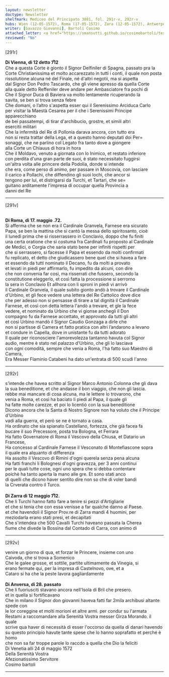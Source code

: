 ```yaml
---
layout: newsletter
doctype: Newsletter
shelfmark: Mediceo del Principato 3081, fol. 291r-v, 292r-v
hubs: Wien (12-05-1572), Roma (17-05-1572), Zara (12-05-1572), Antwerpen (28-05-1572)
writer: [Gavazzo Giovanni], Bartoli Cosimo
attached_letter: <a href="https://smansutti.github.io/cosimobartoli/texts/2981_029/">2981_029</a>
reviewed: "No"
---
```


[291r]  
  
  
<strong>Di Vienna, di 12 detto 7̅12</strong>  
Che a questa Corte è gionto il Signor Delfiniler di Spagna, passato pra la  
Corte Christianissima et molto accarezzato in tutti i conti, il quale non posta  
rissolutione alcuna né del Finale, né d'altri negotii, ma si aspetta  
dal Signor Don Pedro Tascardo, che gli viene apresso da quella Corte  
alla quale detto Reffeniler deve andare per Ambasciatore fra pochi dì  
Che il Signor Duca di Baviera va molto lentamente ricuperando la  
savita, se ben si trova senza febre  
Che domani, o l’altro s'aspetta esser qui il Serenissimo Arciduca Carlo  
per visitar la Maestà Cesarea per il che i Serenissimi Principe apparecchiano  
de bei passatempi, di tirar d'archibucio, grostre, et simili altri  
esercitii militari  
Che la infermità del Re di Pollonia darava ancora, con tutto era  
non si resta trattar della Lega, et a questo hanno deputati doi Per=  
sonaggi, che ne parlino col Legato fra tanto dove a giongere  
alla Corte un Chiauus di hora in hora  
Che il Moldavo, venuto a giornata con lo Inimico, et restato inferiore  
con perdita d'una gran parte de suoi, è stato necessitato fuggirsi  
un'altra volta alle princere della Podolia, donde si intende  
che era, come perso di animo, per passare in Moscovia, con lasciare  
il carico a Pollachi, che diffendino gli suoi lochi, che ancor si  
tengono per lui, et distrigarsi da Turchi, et Tartari, che se=  
guitano arditamente l'impresa di occupar quella Provincia a  
danni del Re  
  
---  

[291v]  
  
  
<br/><strong>Di Roma, di 17. maggio .72.</strong>  
Si afferma che se non era il Cardinale Granvela, Farnese era sicurato  
Papa, se ben la mattina che si cantò la messa dello spiritosanto, cioè  
il lunedì prima che si risserrassero in Conclavio, doppo che fu finiti  
una certa oratione che si costuma fra Cardinali fu proposto al Cardinale  
de Medici, o Corgia che saria stato bene per infiniti rispetti per  
che si serrassero, si facesse il Papa et essendo da molti confirmati  
fu replicato, et detto che giudicassero bene quel che si havea a fare  
et essendo da tutti nominato il Decano, fu da molti a provato  
et levati in piedi per affirmarlo, fu impedito da alcuni, con dire  
che non convenia far così, ma risserrati che fussero, secondo la  
constitutione eleggerlo, et così fatta la processione si serrorno  
la sera in Conclavio Et allhora con li sproni in piedi vi arrivò  
il Cardinale Granvela, il quale subito gionto andò à trovare il Cardinale  
d'Urbino, et gli fece vedere una lettera del Re Cattolico dove dice  
che per adesso non si pensasse di tirare a tal dignità il Cardinale  
Farnese, et così con detta lettera l'andò a trevare, et gle la fece  
vedere, et nominato da Urbino che vi gionse anchegli il Don  
compagno fu da Farnese accettato, et approvato da tutti gli altri  
et così Urbino mandò il Signor Caudio Gonzaga a dirle che  
non si partisse di Camera et fatto pratica con altri l’andarono a levano  
et condure in Capella, dove in unistante fu da tutti adorato  
Il quale per riconosciere l'amorevolezza tantanno havuta col Signor  
audio, mentre è stato nel palazzo d'Urbino, che gli lo lasciava  
con ogni comodità, sempre che venia a Roma, l'ha fatto suo Maestro di Camera,  
Era Messer Flaminio Catabeni ha dato un'entrata di 500 scudi l'anno  
  
---  

[292r]  
  
  
s'intende che havea scritto al Signor Marco Antonio Colonna che gli dava  
la sua beneditione, et che andasse il bon viaggio, che non gli lascia.  
rebbe mai mancare di cosa alcuna, ma le lettere lo trovarono, che  
venia a Roma, et così ha baciato li piedi al Papa, il quale gli  
ha fatte molte carezze, et poi lo licentiò con la sua beneditione  
Dicono ancora che la Santa di Nostro Signore non ha voluto che il Principe d'Urbino  
vadi alla guerra, et però se ne è tornato a casa.  
Ha ordinato che sia spianato Castellano, fortezza, che già facea fa  
bucare il suo Precessore, posta tra Bologna, et Ferrara  
Ha fatto Governatore di Roma il Vescovo della Chiusa, et Datario un Francese,  
Ha concesso al Cardinale Farnese il Vesconato di Montefiascone sopra  
il quale era alquanto di differenza  
Ha assolto il Vescovo di Rimini d'ogni querela senza pena alcuna  
Ha fatti franchi li Bolognesi d'ogni gravezza, per 3 anni continui  
per le quali tutte cose, ogni uno spera che si debba contentare  
poichè ha tanto aperta la mano alle gre. Et sono stati anco  
di quelli che dicono haver sentito dire non so che di voler bandi  
la Crverata contro il Turco.  
<br/><strong>Di Zarra di 12 maggio 7̅12.</strong>  
Che li Turchi hanno fatto fare a tenire si pezzi d'Artigliarie  
et che si tenia che con essa venisse a far qualche danno al Paese.  
et che havendoli il Signor Prov.re di Zarra mandi 4 huomini, per  
meziodarla erano stati presi, et decapitati  
Che s'intendea che 500 Cavalli Turchi haveano passata la Cherea  
fiume che divede la Bossina dal Contado di Carra, con animo di  
  
---  

[292v]  
  
  
venire un giorno di qua, et forzar le Princere, insieme con uno  
Caivoda, che si trova a Somenico  
Che le galee grosse, et sottile, partite ultimamente da Vinegia, si  
erano fermate qui, per la impresa di Castelnovo, ove, et a  
Cataro si ha che la peste lavora gagliardamente  
<br/><strong>Di Anversa, di 28. passato</strong>  
Che li fuoriusciti stavano ancora nell'Isola di Bril che presero.  
et in quella si fortificavano  
Che in milano il Signor don giovanni haveva fatti far 2mila archibusi altante spede con  
le lor coreggine et molti morioni et altre armi. per condur su l'armata  
Restami a raccomandare alla Serenità Vostra messer Girza Morando. il quale  
scrive qua haver di necessità di esser l'occorso da quella di danari havendo  
su questo principio havute tante spese che lo hanno soprafatto et perché è homo  
che non sa far troppe parole lo raccdo a quella che Dio la feliciti  
Di Venetia alli 24 di maggio 1572  
Della Serenità Vostra  
Afezionatissimo Servitore  
Cosimo bartoli  
  
---  

